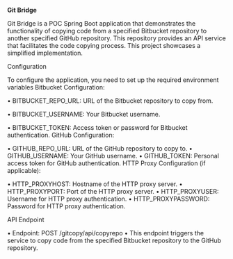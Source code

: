 **Git Bridge**

Git Bridge is a POC Spring Boot application that demonstrates the functionality of copying code from a specified Bitbucket repository to another specified GitHub repository. This repository provides an API service that facilitates the code copying process. This project showcases a simplified implementation.

Configuration

To configure the application, you need to set up the required environment variables
Bitbucket Configuration:

•	BITBUCKET_REPO_URL: URL of the Bitbucket repository to copy from.

•	BITBUCKET_USERNAME: Your Bitbucket username.

•	BITBUCKET_TOKEN: Access token or password for Bitbucket authentication.
GitHub Configuration:

•	GITHUB_REPO_URL: URL of the GitHub repository to copy to.
•	GITHUB_USERNAME: Your GitHub username.
•	GITHUB_TOKEN: Personal access token for GitHub authentication.
HTTP Proxy Configuration (if applicable):

•	HTTP_PROXYHOST: Hostname of the HTTP proxy server.
•	HTTP_PROXYPORT: Port of the HTTP proxy server.
•	HTTP_PROXYUSER: Username for HTTP proxy authentication.
•	HTTP_PROXYPASSWORD: Password for HTTP proxy authentication.

API Endpoint

•	Endpoint: POST /gitcopy/api/copyrepo
•	This endpoint triggers the service to copy code from the specified Bitbucket repository to the GitHub repository.
